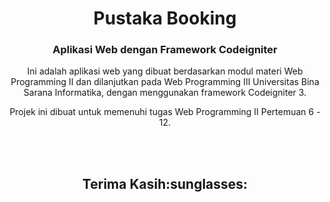 <h1 align="center">Pustaka Booking</h1>
<h3 align="center">Aplikasi Web dengan Framework Codeigniter</h3>


<p align='center'>Ini adalah aplikasi web yang dibuat berdasarkan modul materi Web Programming II dan dilanjutkan pada Web Programming III Universitas Bina Sarana Informatika, dengan menggunakan framework Codeigniter 3.</p>

<p align='center'>Projek ini dibuat untuk memenuhi tugas Web Programming II Pertemuan 6 - 12.</p>

<br>
<br>
<h2 align='center'>Terima Kasih:sunglasses:</h2>

